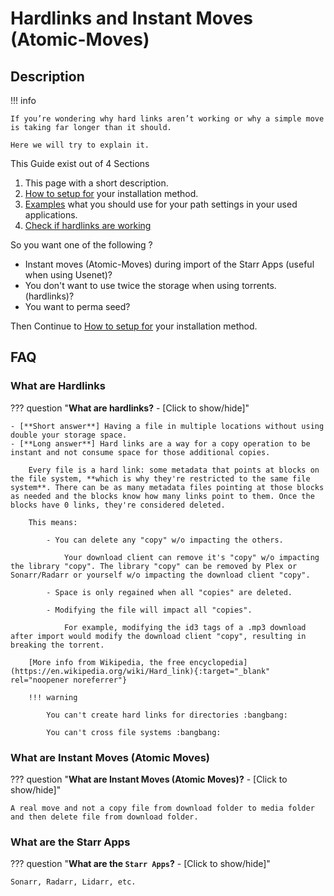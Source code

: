 # Hardlinks and Instant Moves (Atomic-Moves)

## Description

!!! info

    If you’re wondering why hard links aren’t working or why a simple move is taking far longer than it should.

    Here we will try to explain it.

This Guide exist out of 4 Sections

1. This page with a short description.
1. [How to setup for](/Hardlinks/How-to-setup-for/) your installation method.
1. [Examples](/Hardlinks/Examples/) what you should use for your path settings in your used applications.
1. [Check if hardlinks are working](/Hardlinks/Check-if-hardlinks-are-working/)

So you want one of the following ?

- Instant moves (Atomic-Moves) during import of the Starr Apps (useful when using Usenet)?
- You don't want to use twice the storage when using torrents. (hardlinks)?
- You want to perma seed?

Then Continue to [How to setup for](/Hardlinks/How-to-setup-for/) your installation method.

## FAQ

### What are Hardlinks

??? question "**What are hardlinks?** - [Click to show/hide]"

    - [**Short answer**] Having a file in multiple locations without using double your storage space.
    - [**Long answer**] Hard links are a way for a copy operation to be instant and not consume space for those additional copies.

        Every file is a hard link: some metadata that points at blocks on the file system, **which is why they're restricted to the same file system**. There can be as many metadata files pointing at those blocks as needed and the blocks know how many links point to them. Once the blocks have 0 links, they're considered deleted.

        This means:

            - You can delete any "copy" w/o impacting the others.

                Your download client can remove it's "copy" w/o impacting the library "copy". The library "copy" can be removed by Plex or Sonarr/Radarr or yourself w/o impacting the download client "copy".

            - Space is only regained when all "copies" are deleted.

            - Modifying the file will impact all "copies".

                For example, modifying the id3 tags of a .mp3 download after import would modify the download client "copy", resulting in breaking the torrent.

        [More info from Wikipedia, the free encyclopedia](https://en.wikipedia.org/wiki/Hard_link){:target="_blank" rel="noopener noreferrer"}

        !!! warning

            You can't create hard links for directories :bangbang:

            You can't cross file systems :bangbang:

### What are Instant Moves (Atomic Moves)

??? question "**What are Instant Moves (Atomic Moves)?** - [Click to show/hide]"

    A real move and not a copy file from download folder to media folder and then delete file from download folder.

### What are the Starr Apps

??? question "**What are the `Starr Apps`?** - [Click to show/hide]"

    Sonarr, Radarr, Lidarr, etc.
